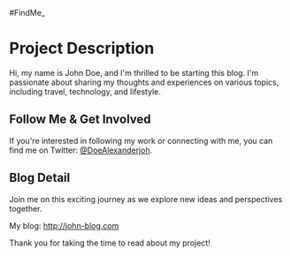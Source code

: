 #FindMe_

# Project Description

Hi, my name is John Doe, and I'm thrilled to be starting this blog. I'm passionate about sharing my thoughts and experiences on various topics, including travel, technology, and lifestyle. 

## Follow Me & Get Involved

If you're interested in following my work or connecting with me, you can find me on Twitter: [@DoeAlexanderjoh](https://twitter.com/DoeAlexanderjoh).

## Blog Detail

Join me on this exciting journey as we explore new ideas and perspectives together.

My blog: http://john-blog.com

Thank you for taking the time to read about my project!



